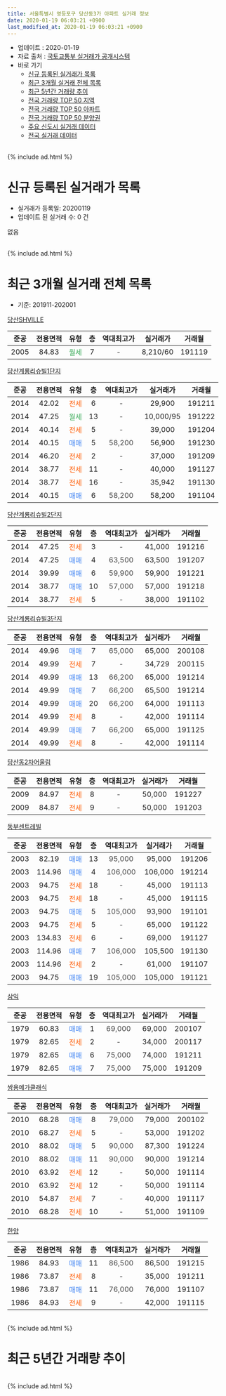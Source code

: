 ```yaml
---
title: 서울특별시 영등포구 당산동3가 아파트 실거래 정보
date: 2020-01-19 06:03:21 +0900
last_modified_at: 2020-01-19 06:03:21 +0900
---
```


* 업데이트 : 2020-01-19
* 자료 출처 : [국토교통부 실거래가 공개시스템](http://rt.molit.go.kr)
* 바로 가기
    * [신규 등록된 실거래가 목록](#신규-등록된-실거래가-목록)
    * [최근 3개월 실거래 전체 목록](#최근-3개월-실거래-전체-목록)
    * [최근 5년간 거래량 추이](#최근-5년간-거래량-추이)
    * [전국 거래량 TOP 50 지역](https://apt-info.github.io/apt-trade-info/최근-3개월-전국에서-가장-거래가-많이-발생한-지역)
    * [전국 거래량 TOP 50 아파트](https://apt-info.github.io/apt-trade-info/최근-3개월-전국에서-가장-거래가-많이-발생한-아파트)
    * [전국 거래량 TOP 50 분양권](https://apt-info.github.io/apt-trade-info/최근-3개월-전국에서-가장-거래가-많이-발생한-분양권)
    * [주요 신도시 실거래 데이터](https://apt-info.github.io/apt-trade-info/주요-신도시)
    * [전국 실거래 데이터](https://apt-info.github.io/apt-trade-info/전국)
<br>
{% include ad.html %}
<br>

# 신규 등록된 실거래가 목록
* 실거래가 등록일: 20200119
* 업데이트 된 실거래 수: 0 건

없음

<br>
{% include ad.html %}
<br>

# 최근 3개월 실거래 전체 목록
* 기준: 201911-202001


[당산SHVILLE](https://search.naver.com/search.naver?query=%EC%84%9C%EC%9A%B8%ED%8A%B9%EB%B3%84%EC%8B%9C+%EC%98%81%EB%93%B1%ED%8F%AC%EA%B5%AC+%EB%8B%B9%EC%82%B0%EB%8F%993%EA%B0%80+%EB%8B%B9%EC%82%B0SHVILLE)

|준공|전용면적|유형|층|역대최고가|실거래가|거래월|
|:---:|:---:|:---:|:---:|:---:|:---:|:---:|
|2005|84.83|<span style="color:#34a853">월세</span>|7|<span style="color:#444444">-</span>|8,210/60|191119|

[당산계룡리슈빌1단지](https://search.naver.com/search.naver?query=%EC%84%9C%EC%9A%B8%ED%8A%B9%EB%B3%84%EC%8B%9C+%EC%98%81%EB%93%B1%ED%8F%AC%EA%B5%AC+%EB%8B%B9%EC%82%B0%EB%8F%993%EA%B0%80+%EB%8B%B9%EC%82%B0%EA%B3%84%EB%A3%A1%EB%A6%AC%EC%8A%88%EB%B9%8C1%EB%8B%A8%EC%A7%80)

|준공|전용면적|유형|층|역대최고가|실거래가|거래월|
|:---:|:---:|:---:|:---:|:---:|:---:|:---:|
|2014|42.02|<span style="color:#ff5a00">전세</span>|6|<span style="color:#444444">-</span>|29,900|191211|
|2014|47.25|<span style="color:#34a853">월세</span>|13|<span style="color:#444444">-</span>|10,000/95|191222|
|2014|40.14|<span style="color:#ff5a00">전세</span>|5|<span style="color:#444444">-</span>|39,000|191204|
|2014|40.15|<span style="color:#4285f3">매매</span>|5|<span style="color:#444444">58,200</span>|56,900|191230|
|2014|46.20|<span style="color:#ff5a00">전세</span>|2|<span style="color:#444444">-</span>|37,000|191209|
|2014|38.77|<span style="color:#ff5a00">전세</span>|11|<span style="color:#444444">-</span>|40,000|191127|
|2014|38.77|<span style="color:#ff5a00">전세</span>|16|<span style="color:#444444">-</span>|35,942|191130|
|2014|40.15|<span style="color:#4285f3">매매</span>|6|<span style="color:#444444">58,200</span>|58,200|191104|

[당산계룡리슈빌2단지](https://search.naver.com/search.naver?query=%EC%84%9C%EC%9A%B8%ED%8A%B9%EB%B3%84%EC%8B%9C+%EC%98%81%EB%93%B1%ED%8F%AC%EA%B5%AC+%EB%8B%B9%EC%82%B0%EB%8F%993%EA%B0%80+%EB%8B%B9%EC%82%B0%EA%B3%84%EB%A3%A1%EB%A6%AC%EC%8A%88%EB%B9%8C2%EB%8B%A8%EC%A7%80)

|준공|전용면적|유형|층|역대최고가|실거래가|거래월|
|:---:|:---:|:---:|:---:|:---:|:---:|:---:|
|2014|47.25|<span style="color:#ff5a00">전세</span>|3|<span style="color:#444444">-</span>|41,000|191216|
|2014|47.25|<span style="color:#4285f3">매매</span>|4|<span style="color:#444444">63,500</span>|63,500|191207|
|2014|39.99|<span style="color:#4285f3">매매</span>|6|<span style="color:#444444">59,900</span>|59,900|191221|
|2014|38.77|<span style="color:#4285f3">매매</span>|10|<span style="color:#444444">57,000</span>|57,000|191218|
|2014|38.77|<span style="color:#ff5a00">전세</span>|5|<span style="color:#444444">-</span>|38,000|191102|

[당산계룡리슈빌3단지](https://search.naver.com/search.naver?query=%EC%84%9C%EC%9A%B8%ED%8A%B9%EB%B3%84%EC%8B%9C+%EC%98%81%EB%93%B1%ED%8F%AC%EA%B5%AC+%EB%8B%B9%EC%82%B0%EB%8F%993%EA%B0%80+%EB%8B%B9%EC%82%B0%EA%B3%84%EB%A3%A1%EB%A6%AC%EC%8A%88%EB%B9%8C3%EB%8B%A8%EC%A7%80)

|준공|전용면적|유형|층|역대최고가|실거래가|거래월|
|:---:|:---:|:---:|:---:|:---:|:---:|:---:|
|2014|49.96|<span style="color:#4285f3">매매</span>|7|<span style="color:#444444">65,000</span>|65,000|200108|
|2014|49.99|<span style="color:#ff5a00">전세</span>|7|<span style="color:#444444">-</span>|34,729|200115|
|2014|49.99|<span style="color:#4285f3">매매</span>|13|<span style="color:#444444">66,200</span>|65,000|191214|
|2014|49.99|<span style="color:#4285f3">매매</span>|7|<span style="color:#444444">66,200</span>|65,500|191214|
|2014|49.99|<span style="color:#4285f3">매매</span>|20|<span style="color:#444444">66,200</span>|64,000|191113|
|2014|49.99|<span style="color:#ff5a00">전세</span>|8|<span style="color:#444444">-</span>|42,000|191114|
|2014|49.99|<span style="color:#4285f3">매매</span>|7|<span style="color:#444444">66,200</span>|65,000|191125|
|2014|49.99|<span style="color:#ff5a00">전세</span>|8|<span style="color:#444444">-</span>|42,000|191114|

[당산동2차어울림](https://search.naver.com/search.naver?query=%EC%84%9C%EC%9A%B8%ED%8A%B9%EB%B3%84%EC%8B%9C+%EC%98%81%EB%93%B1%ED%8F%AC%EA%B5%AC+%EB%8B%B9%EC%82%B0%EB%8F%993%EA%B0%80+%EB%8B%B9%EC%82%B0%EB%8F%992%EC%B0%A8%EC%96%B4%EC%9A%B8%EB%A6%BC)

|준공|전용면적|유형|층|역대최고가|실거래가|거래월|
|:---:|:---:|:---:|:---:|:---:|:---:|:---:|
|2009|84.97|<span style="color:#ff5a00">전세</span>|8|<span style="color:#444444">-</span>|50,000|191227|
|2009|84.87|<span style="color:#ff5a00">전세</span>|9|<span style="color:#444444">-</span>|50,000|191203|

[동부센트레빌](https://search.naver.com/search.naver?query=%EC%84%9C%EC%9A%B8%ED%8A%B9%EB%B3%84%EC%8B%9C+%EC%98%81%EB%93%B1%ED%8F%AC%EA%B5%AC+%EB%8B%B9%EC%82%B0%EB%8F%993%EA%B0%80+%EB%8F%99%EB%B6%80%EC%84%BC%ED%8A%B8%EB%A0%88%EB%B9%8C)

|준공|전용면적|유형|층|역대최고가|실거래가|거래월|
|:---:|:---:|:---:|:---:|:---:|:---:|:---:|
|2003|82.19|<span style="color:#4285f3">매매</span>|13|<span style="color:#444444">95,000</span>|95,000|191206|
|2003|114.96|<span style="color:#4285f3">매매</span>|4|<span style="color:#444444">106,000</span>|106,000|191214|
|2003|94.75|<span style="color:#ff5a00">전세</span>|18|<span style="color:#444444">-</span>|45,000|191113|
|2003|94.75|<span style="color:#ff5a00">전세</span>|18|<span style="color:#444444">-</span>|45,000|191115|
|2003|94.75|<span style="color:#4285f3">매매</span>|5|<span style="color:#444444">105,000</span>|93,900|191101|
|2003|94.75|<span style="color:#ff5a00">전세</span>|5|<span style="color:#444444">-</span>|65,000|191122|
|2003|134.83|<span style="color:#ff5a00">전세</span>|6|<span style="color:#444444">-</span>|69,000|191127|
|2003|114.96|<span style="color:#4285f3">매매</span>|7|<span style="color:#444444">106,000</span>|105,500|191130|
|2003|114.96|<span style="color:#ff5a00">전세</span>|2|<span style="color:#444444">-</span>|61,000|191107|
|2003|94.75|<span style="color:#4285f3">매매</span>|19|<span style="color:#444444">105,000</span>|105,000|191121|

[삼익](https://search.naver.com/search.naver?query=%EC%84%9C%EC%9A%B8%ED%8A%B9%EB%B3%84%EC%8B%9C+%EC%98%81%EB%93%B1%ED%8F%AC%EA%B5%AC+%EB%8B%B9%EC%82%B0%EB%8F%993%EA%B0%80+%EC%82%BC%EC%9D%B5)

|준공|전용면적|유형|층|역대최고가|실거래가|거래월|
|:---:|:---:|:---:|:---:|:---:|:---:|:---:|
|1979|60.83|<span style="color:#4285f3">매매</span>|1|<span style="color:#444444">69,000</span>|69,000|200107|
|1979|82.65|<span style="color:#ff5a00">전세</span>|2|<span style="color:#444444">-</span>|34,000|200117|
|1979|82.65|<span style="color:#4285f3">매매</span>|6|<span style="color:#444444">75,000</span>|74,000|191211|
|1979|82.65|<span style="color:#4285f3">매매</span>|7|<span style="color:#444444">75,000</span>|75,000|191209|

[쌍용예가클래식](https://search.naver.com/search.naver?query=%EC%84%9C%EC%9A%B8%ED%8A%B9%EB%B3%84%EC%8B%9C+%EC%98%81%EB%93%B1%ED%8F%AC%EA%B5%AC+%EB%8B%B9%EC%82%B0%EB%8F%993%EA%B0%80+%EC%8C%8D%EC%9A%A9%EC%98%88%EA%B0%80%ED%81%B4%EB%9E%98%EC%8B%9D)

|준공|전용면적|유형|층|역대최고가|실거래가|거래월|
|:---:|:---:|:---:|:---:|:---:|:---:|:---:|
|2010|68.28|<span style="color:#4285f3">매매</span>|8|<span style="color:#444444">79,000</span>|79,000|200102|
|2010|68.27|<span style="color:#ff5a00">전세</span>|5|<span style="color:#444444">-</span>|53,000|191202|
|2010|88.02|<span style="color:#4285f3">매매</span>|5|<span style="color:#444444">90,000</span>|87,300|191224|
|2010|88.02|<span style="color:#4285f3">매매</span>|11|<span style="color:#444444">90,000</span>|90,000|191214|
|2010|63.92|<span style="color:#ff5a00">전세</span>|12|<span style="color:#444444">-</span>|50,000|191114|
|2010|63.92|<span style="color:#ff5a00">전세</span>|12|<span style="color:#444444">-</span>|50,000|191114|
|2010|54.87|<span style="color:#ff5a00">전세</span>|7|<span style="color:#444444">-</span>|40,000|191117|
|2010|68.28|<span style="color:#ff5a00">전세</span>|10|<span style="color:#444444">-</span>|51,000|191109|


<script async src="//pagead2.googlesyndication.com/pagead/js/adsbygoogle.js"></script>
<!-- 기본 -->
<ins class="adsbygoogle"
     style="display:block"
     data-ad-client="ca-pub-1142216861245946"
     data-ad-slot="4805727019"
     data-ad-format="auto"
     data-full-width-responsive="true"></ins>
<script>
(adsbygoogle = window.adsbygoogle || []).push({});
</script>


[한양](https://search.naver.com/search.naver?query=%EC%84%9C%EC%9A%B8%ED%8A%B9%EB%B3%84%EC%8B%9C+%EC%98%81%EB%93%B1%ED%8F%AC%EA%B5%AC+%EB%8B%B9%EC%82%B0%EB%8F%993%EA%B0%80+%ED%95%9C%EC%96%91)

|준공|전용면적|유형|층|역대최고가|실거래가|거래월|
|:---:|:---:|:---:|:---:|:---:|:---:|:---:|
|1986|84.93|<span style="color:#4285f3">매매</span>|11|<span style="color:#444444">86,500</span>|86,500|191215|
|1986|73.87|<span style="color:#ff5a00">전세</span>|8|<span style="color:#444444">-</span>|35,000|191211|
|1986|73.87|<span style="color:#4285f3">매매</span>|11|<span style="color:#444444">76,000</span>|76,000|191107|
|1986|84.93|<span style="color:#ff5a00">전세</span>|9|<span style="color:#444444">-</span>|42,000|191115|


<br>
{% include ad.html %}
<br>

# 최근 5년간 거래량 추이


<div style="width:100%;">
    <canvas id="deal_progress" height="200"></canvas>
</div>

<script>
new Chart(document.getElementById("deal_progress"), {
    type: 'line',
    data: {
        labels: ['201501','201502','201503','201504','201505','201506','201507','201508','201509','201510','201511','201512','201601','201602','201603','201604','201605','201606','201607','201608','201609','201610','201611','201612','201701','201702','201703','201704','201705','201706','201707','201708','201709','201710','201711','201712','201801','201802','201803','201804','201805','201806','201807','201808','201809','201810','201811','201812','201901','201902','201903','201904','201905','201906','201907','201908','201909','201910','201911','201912','202001'],
        datasets: [{
            label: '매매',
            pointRadius: 1,
            data: [16, 6, 18, 16, 9, 11, 12, 7, 16, 18, 12, 5, 7, 5, 13, 11, 14, 24, 15, 18, 19, 11, 6, 7, 10, 11, 13, 18, 17, 20, 17, 8, 13, 12, 9, 8, 19, 14, 7, 6, 11, 11, 13, 16, 5, 3, 0, 3, 2, 3, 2, 0, 6, 9, 13, 15, 8, 13, 7, 13, 3],
            borderColor: "rgba(255, 201, 14, 1)",
            backgroundColor: "rgba(255, 201, 14, 0.5)",
            fill: false,
            lineTension: 0
        },{
            label: '전월세',
            pointRadius: 1,
            data: [12, 22, 30, 23, 29, 23, 16, 16, 8, 10, 19, 14, 13, 5, 9, 15, 9, 11, 17, 18, 13, 29, 12, 20, 20, 15, 19, 17, 22, 24, 24, 29, 14, 14, 23, 20, 14, 15, 25, 9, 14, 13, 22, 25, 20, 30, 23, 15, 18, 22, 16, 12, 17, 19, 18, 27, 23, 21, 16, 9, 2],
            borderColor: "rgba(0, 141, 185, 1)",
            backgroundColor: "rgba(0, 141, 185, 0.5)",
            fill: false,
            lineTension: 0
        }
        ]
    },
    options: {
        responsive: true,
        title: {
            display: false
        },
        tooltips: {
            mode: 'index',
            intersect: false
        },
        hover: {
            mode: 'nearest',
            intersect: true
        },
        scales: {
            xAxes: [{
                display: true,
                scaleLabel: {
                    display: true,
                    labelString: '년/월'
                }
            }],
            yAxes: [{
                display: true,
                ticks: {
                    suggestedMin: 0,
                },
                scaleLabel: {
                    display: true,
                    labelString: '실거래 수'
                }
            }]
        }
    }
});

</script>


<br>
{% include ad.html %}
<br>

